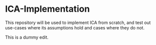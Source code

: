 # ICA-Implementation
This repository will be used to implement ICA from scratch, and test out use-cases where its assumptions hold and cases where they do not.


This is a dummy edit.